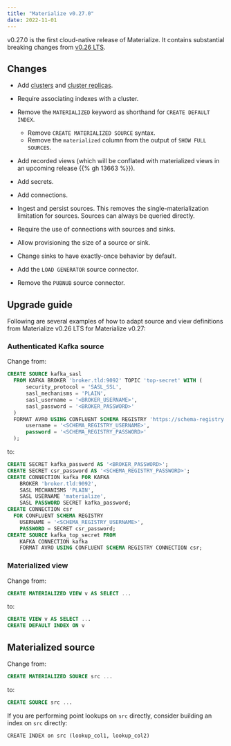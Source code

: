 ```yaml
---
title: "Materialize v0.27.0"
date: 2022-11-01
---
```


v0.27.0 is the first cloud-native release of Materialize. It contains
substantial breaking changes from [v0.26 LTS].

## Changes

* Add [clusters](/sql/create-cluster) and [cluster
  replicas](/sql/create-cluster-replica/).

* Require associating indexes with a cluster.

* Remove the `MATERIALIZED` keyword as shorthand for `CREATE DEFAULT INDEX`.

  * Remove `CREATE MATERIALIZED SOURCE` syntax.
  * Remove the `materialized` column from the output of `SHOW FULL SOURCES`.

* Add recorded views (which will be conflated with materialized views in an
  upcoming release {{% gh 13663 %}}).

* Add secrets.

* Add connections.

* Ingest and persist sources. This removes the single-materialization limitation
  for sources. Sources can always be queried directly.

* Require the use of connections with sources and sinks.

* Allow provisioning the size of a source or sink.

* Change sinks to have exactly-once behavior by default.

* Add the `LOAD GENERATOR` source connector.

* Remove the `PUBNUB` source connector.

## Upgrade guide

Following are several examples of how to adapt source and view definitions
from Materialize v0.26 LTS for Materialize v0.27:

### Authenticated Kafka source

Change from:

```sql
CREATE SOURCE kafka_sasl
  FROM KAFKA BROKER 'broker.tld:9092' TOPIC 'top-secret' WITH (
      security_protocol = 'SASL_SSL',
      sasl_mechanisms = 'PLAIN',
      sasl_username = '<BROKER_USERNAME>',
      sasl_password = '<BROKER_PASSWORD>'
  )
  FORMAT AVRO USING CONFLUENT SCHEMA REGISTRY 'https://schema-registry.tld' WITH (
      username = '<SCHEMA_REGISTRY_USERNAME>',
      password = '<SCHEMA_REGISTRY_PASSWORD>'
  );
```

to:

```sql
CREATE SECRET kafka_password AS '<BROKER_PASSWORD>';
CREATE SECRET csr_password AS '<SCHEMA_REGISTRY_PASSWORD>';
CREATE CONNECTION kafka FOR KAFKA
    BROKER 'broker.tld:9092',
    SASL MECHANISMS 'PLAIN',
    SASL USERNAME 'materialize',
    SASL PASSWORD SECRET kafka_password;
CREATE CONNECTION csr
  FOR CONFLUENT SCHEMA REGISTRY
    USERNAME = '<SCHEMA_REGISTRY_USERNAME>',
    PASSWORD = SECRET csr_password;
CREATE SOURCE kafka_top_secret FROM
    KAFKA CONNECTION kafka
    FORMAT AVRO USING CONFLUENT SCHEMA REGISTRY CONNECTION csr;
```

### Materialized view

Change from:

```sql
CREATE MATERIALIZED VIEW v AS SELECT ...
```

to:

```sql
CREATE VIEW v AS SELECT ...
CREATE DEFAULT INDEX ON v
```

## Materialized source

Change from:

```sql
CREATE MATERIALIZED SOURCE src ...
```

to:

```sql
CREATE SOURCE src ...
```

If you are performing point lookups on `src` directly, consider building an
index on `src` directly:

```
CREATE INDEX on src (lookup_col1, lookup_col2)
```

[v0.26 LTS]: https://materialize.com/docs/release-notes/#v0.26.4
